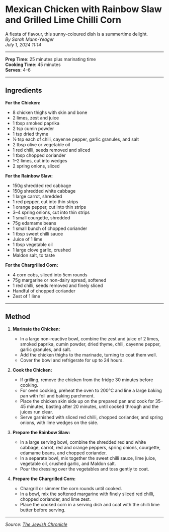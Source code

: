 # Mexican Chicken with Rainbow Slaw and Grilled Lime Chilli Corn

A fiesta of flavour, this sunny-coloured dish is a summertime delight.  
*By Sarah Mann-Yeager*  
*July 1, 2024 11:14*

---

**Prep Time**: 25 minutes plus marinating time  
**Cooking Time**: 45 minutes  
**Serves**: 4–6

---

## Ingredients

**For the Chicken:**

- 8 chicken thighs with skin and bone
- 2 limes, zest and juice
- 1 tbsp smoked paprika
- 2 tsp cumin powder
- 1 tsp dried thyme
- ½ tsp each of chili, cayenne pepper, garlic granules, and salt
- 2 tbsp olive or vegetable oil
- 1 red chilli, seeds removed and sliced
- 1 tbsp chopped coriander
- 1–2 limes, cut into wedges
- 2 spring onions, sliced

**For the Rainbow Slaw:**

- 150g shredded red cabbage
- 150g shredded white cabbage
- 1 large carrot, shredded
- 1 red pepper, cut into thin strips
- 1 orange pepper, cut into thin strips
- 3–4 spring onions, cut into thin strips
- 1 small courgette, shredded
- 75g edamame beans
- 1 small bunch of chopped coriander
- 1 tbsp sweet chilli sauce
- Juice of 1 lime
- 1 tbsp vegetable oil
- 1 large clove garlic, crushed
- Maldon salt, to taste

**For the Chargrilled Corn:**

- 4 corn cobs, sliced into 5cm rounds
- 75g margarine or non-dairy spread, softened
- 1 red chilli, seeds removed and finely sliced
- Handful of chopped coriander
- Zest of 1 lime

---

## Method

1. **Marinate the Chicken:**
   - In a large non-reactive bowl, combine the zest and juice of 2 limes, smoked paprika, cumin powder, dried thyme, chili, cayenne pepper, garlic granules, and salt.
   - Add the chicken thighs to the marinade, turning to coat them well.
   - Cover the bowl and refrigerate for up to 24 hours.

2. **Cook the Chicken:**
   - If grilling, remove the chicken from the fridge 30 minutes before cooking.
   - For oven cooking, preheat the oven to 200°C and line a large baking pan with foil and baking parchment.
   - Place the chicken skin side up on the prepared pan and cook for 35–45 minutes, basting after 20 minutes, until cooked through and the juices run clear.
   - Serve garnished with sliced red chilli, chopped coriander, and spring onions, with lime wedges on the side.

3. **Prepare the Rainbow Slaw:**
   - In a large serving bowl, combine the shredded red and white cabbage, carrot, red and orange peppers, spring onions, courgette, edamame beans, and chopped coriander.
   - In a separate bowl, mix together the sweet chilli sauce, lime juice, vegetable oil, crushed garlic, and Maldon salt.
   - Pour the dressing over the vegetables and toss gently to coat.

4. **Prepare the Chargrilled Corn:**
   - Chargrill or simmer the corn rounds until cooked.
   - In a bowl, mix the softened margarine with finely sliced red chilli, chopped coriander, and lime zest.
   - Place the cooked corn in a serving dish and coat with the chilli lime butter before serving.

---

*Source: [The Jewish Chronicle](https://www.thejc.com/lets-eat/recipe/mexican-chicken-with-rainbow-slaw-and-grilled-lime-chilli-corn-x63cede2)*